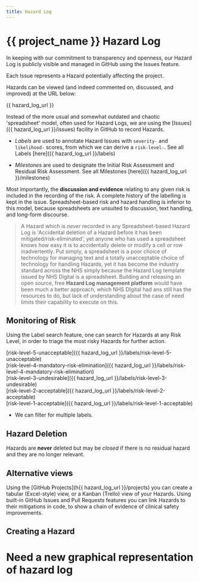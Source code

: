 ```yaml
---
title: Hazard Log
---
```


# {{ project_name }} Hazard Log

In keeping with our commitment to transparency and openness, our Hazard Log is publicly visible and managed in GitHub using the Issues feature.

Each Issue represents a Hazard potentially affecting the project.

Hazards can be viewed (and indeed commented on, discussed, and improved) at the URL below:

{{ hazard_log_url }}

Instead of the more usual and somewhat outdated and chaotic 'spreadsheet' model, often used for Hazard Logs, we are using the [Issues]({{ hazard_log_url }}/issues) facility in GitHub to record Hazards.

- _Labels_ are used to annotate Hazard Issues with `severity-` and `likelihood-` scores, from which we can derive a `risk-level-`. See all Labels [here]({{ hazard_log_url }}/labels)

- _Milestones_ are used to designate the Initial Risk Assessment and Residual Risk Assessment. See all Milestones [here]({{ hazard_log_url }}/milestones)

Most importantly, the **discussion and evidence** relating to any given risk is included in the recording of the risk. A complete history of the labelling is kept in the issue. Spreadsheet-based risk and hazard handling is inferior to this model, because spreadsheets are unsuited to discussion, text handling, and long-form discourse.

> A Hazard which is _never_ recorded in any Spreadsheet-based Hazard Log is 'Accidental deletion of a Hazard before it has been mitigated/risk-eliminated', yet anyone who has used a spreadsheet knows how easy it is to accidentally delete or modify a cell or row inadvertently.
> Put simply, a spreadsheet is a poor choice of technology for managing text and a totally unacceptable choice of technology for handling Hazards, yet it has become the industry standard across the NHS simply because the Hazard Log template issued by NHS Digital is a spreadsheet. Building and releasing an open source, free **Hazard Log management platform** would have been much a better approach, which NHS DIgital had ans still has the resources to do, but lack of understanding about the case of need limits their capability to execute on this.

## Monitoring of Risk

Using the Label search feature, one can search for Hazards at any Risk Level, in order to triage the most risky Hazards for further action.

[risk-level-5-unacceptable]({{ hazard_log_url }}/labels/risk-level-5-unacceptable)  
[risk-level-4-mandatory-risk-elimination]({{ hazard_log_url }}/labels/risk-level-4-mandatory-risk-elimination)  
[risk-level-3-undesirable]({{ hazard_log_url }}/labels/risk-level-3-undesirable)  
[risk-level-2-acceptable]({{ hazard_log_url }}/labels/risk-level-2-acceptable)  
[risk-level-1-acceptable]({{ hazard_log_url }}/labels/risk-level-1-acceptable)

- We can filter for multiple labels.

## Hazard Deletion

Hazards are **never** deleted but may be _closed_ if there is no residual hazard and they are no longer relevant.

## Alternative views

Using the [GitHub Projects](h{{ hazard_log_url }}/projects) you can create a tabular (Excel-style) view, or a Kanban (Trello) view of your Hazards. Using built-in GitHub Issues and Pull Requests features you can link Hazards to their mitigations in code, to show a chain of evidence of clinical safety improvements.

## Creating a Hazard

# Need a new graphical representation of hazard log